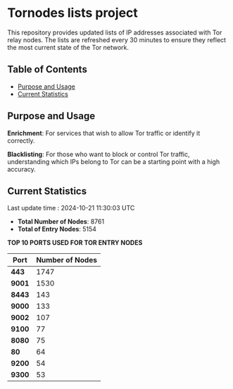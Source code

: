 # Tornodes lists project

This repository provides updated lists of IP addresses associated with Tor relay nodes. The lists are refreshed every 30 minutes to ensure they reflect the most current state of the Tor network.

## Table of Contents

- [Purpose and Usage](#purpose-and-usage)
- [Current Statistics](#current-statistics)


## Purpose and Usage

**Enrichment**: For services that wish to allow Tor traffic or identify it correctly.

**Blacklisting**: For those who want to block or control Tor traffic, understanding which IPs belong to Tor can be a starting point with a high accuracy.

## Current Statistics

Last update time : 2024-10-21 11:30:03 UTC

- **Total Number of Nodes**: 8761
- **Total of Entry Nodes**: 5154

**TOP 10 PORTS USED FOR TOR ENTRY NODES**

| **Port** | **Number of Nodes** |
|------|-----------------|
| **443**   | 1747  |
| **9001**   | 1530  |
| **8443**   | 143  |
| **9000**   | 133  |
| **9002**   | 107  |
| **9100**   | 77  |
| **8080**   | 75  |
| **80**   | 64  |
| **9200**   | 54  |
| **9300**   | 53  |

